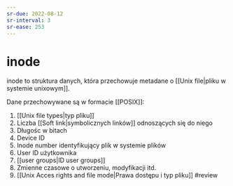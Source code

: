 ```yaml
---
sr-due: 2022-08-12
sr-interval: 3
sr-ease: 253
---
```


# inode
inode to struktura danych, która przechowuje metadane o [[Unix file|pliku w systemie unixowym]]. 

Dane przechowywane są w formacie [[POSIX]]:
1. [[Unix file types|typ pliku]]
2. Liczba [[Soft link|symbolicznych linków]] odnoszących się do niego
3. Długośc w bitach
4. Device ID
5. Inode number identyfikujący plik w systemie plików
6. User ID użytkownika
7. [[user groups|ID user groups]]
8. Zmienne czasowe o utworzeniu, modyfikacji itd.
9. [[Unix Acces rights and file mode|Prawa dostępu i typ pliku]]
#review